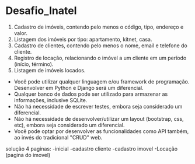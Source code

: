 # Desafio_Inatel

1) Cadastro de imóveis, contendo pelo menos o código, tipo, endereço e valor.
2) Listagem dos imóveis por tipo: apartamento, kitnet, casa.
3) Cadastro de clientes, contendo pelo menos o nome, email e telefone do cliente.
4) Registro de locação, relacionando o imóvel a um cliente em um período (início, término).
5) Listagem de imóveis locados.

- Você pode utilizar qualquer linguagem e/ou framework de programação. Desenvolver em Python e Django será um diferencial.
- Qualquer banco de dados pode ser utilizado para armazenar as informações, inclusive SQLite.
- Não há necessidade de escrever testes, embora seja considerado um diferencial.
- Não há necessidade de desenvolver/utilizar um layout (bootstrap, css, etc), embora seja considerado um diferencial.
- Você pode optar por desenvolver as funcionalidades como API também, ao invés do tradicional "CRUD" web.

solução
4 paginas:
-inicial
-cadastro cliente
-cadastro imovel
-Locação (pagina do imovel)

